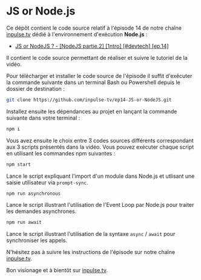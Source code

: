# JS or Node.js

Ce dépôt contient le code source relatif à l'épisode 14 de notre chaîne [inpulse.tv](https://www.inpulse.tv) dédié à l'environnement d'exécution **Node.js** :
- [JS or NodeJS ? - [NodeJS partie.2] [1ntro] [#devtech] [ep.14]](https://www.youtube.com/watch?v=0hZviNPPqck)

Il contient le code source permettant de réaliser et suivre le tutoriel de la vidéo.

Pour télécharger et installer le code source de l'épisode il suffit d'exécuter la commande suivante dans un terminal Bash ou Powershell depuis le dossier de destination :
```bash
git clone https://github.com/inpulse-tv/ep14-JS-or-NodeJS.git
```
Installez ensuite les dépendances au projet en lançant la commande suivante dans votre terminal :
```bash
npm i
```
Vous avez ensuite le choix entre 3 codes sources différents correspondant aux 3 scripts présentés dans la vidéo. Vous pouvez exécuter chaque script en utilisant les commandes npm suivantes :
```bash
npm start
```
Lance le script expliquant l'import d'un module dans Node.js et utlisant une saisie utilisateur via ``prompt-sync``.
```bash
npm run asynchronous
```
Lance le script illustrant l'utilisation de l'Event Loop par Node.js pour traiter les demandes asynchrones.
```bash
npm run await
```
Lance le script illustrant l'utilisation de la syntaxe ``async`` / ``await`` pour synchroniser les appels.


N'hésitez pas à suivre les instructions de l'épisode sur notre chaîne [inpulse.tv](https://www.inpulse.tv).

Bon visionage et à bientôt sur [inpulse.tv](https://www.inpulse.tv).
